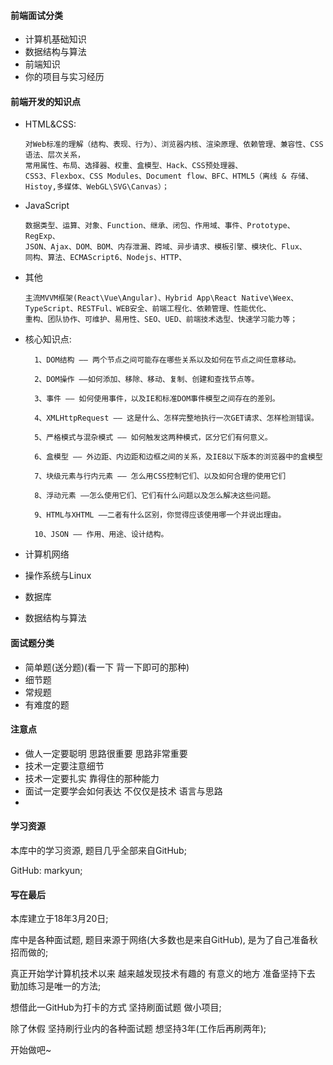 #### 前端面试分类

- 计算机基础知识
- 数据结构与算法
- 前端知识
- 你的项目与实习经历

#### 前端开发的知识点

- HTML&CSS: 

  ```
  对Web标准的理解（结构、表现、行为）、浏览器内核、渲染原理、依赖管理、兼容性、CSS语法、层次关系，
  常用属性、布局、选择器、权重、盒模型、Hack、CSS预处理器、
  CSS3、Flexbox、CSS Modules、Document flow、BFC、HTML5（离线 & 存储、Histoy,多媒体、WebGL\SVG\Canvas）；
  ```

- JavaScript

  ```
  数据类型、运算、对象、Function、继承、闭包、作用域、事件、Prototype、RegExp、
  JSON、Ajax、DOM、BOM、内存泄漏、跨域、异步请求、模板引擎、模块化、Flux、
  同构、算法、ECMAScript6、Nodejs、HTTP、
  ```

- 其他

  ```
  主流MVVM框架(React\Vue\Angular)、Hybrid App\React Native\Weex、
  TypeScript、RESTFul、WEB安全、前端工程化、依赖管理、性能优化、
  重构、团队协作、可维护、易用性、SEO、UED、前端技术选型、快速学习能力等；
  ```

- 核心知识点:

  ```
    1、DOM结构 —— 两个节点之间可能存在哪些关系以及如何在节点之间任意移动。

  	2、DOM操作 ——如何添加、移除、移动、复制、创建和查找节点等。

  	3、事件 —— 如何使用事件，以及IE和标准DOM事件模型之间存在的差别。

  	4、XMLHttpRequest —— 这是什么、怎样完整地执行一次GET请求、怎样检测错误。

  	5、严格模式与混杂模式 —— 如何触发这两种模式，区分它们有何意义。

  	6、盒模型 —— 外边距、内边距和边框之间的关系，及IE8以下版本的浏览器中的盒模型

  	7、块级元素与行内元素 —— 怎么用CSS控制它们、以及如何合理的使用它们

  	8、浮动元素 ——怎么使用它们、它们有什么问题以及怎么解决这些问题。

  	9、HTML与XHTML ——二者有什么区别，你觉得应该使用哪一个并说出理由。

  	10、JSON —— 作用、用途、设计结构。
  ```

- 计算机网络

- 操作系统与Linux

- 数据库

- 数据结构与算法

#### 面试题分类

- 简单题(送分题)(看一下 背一下即可的那种)
- 细节题
- 常规题
- 有难度的题

#### 注意点

- 做人一定要聪明 思路很重要 思路非常重要
- 技术一定要注意细节
- 技术一定要扎实 靠得住的那种能力
- 面试一定要学会如何表达 不仅仅是技术 语言与思路
- ​

#### 学习资源

本库中的学习资源, 题目几乎全部来自GitHub; 

GitHub: markyun;



#### 写在最后

本库建立于18年3月20日;

库中是各种面试题, 题目来源于网络(大多数也是来自GitHub), 是为了自己准备秋招而做的;

真正开始学计算机技术以来 越来越发现技术有趣的 有意义的地方 准备坚持下去 勤加练习是唯一的方法; 

想借此一GitHub为打卡的方式 坚持刷面试题 做小项目;

除了休假 坚持刷行业内的各种面试题 想坚持3年(工作后再刷两年);

开始做吧~
